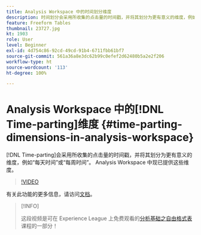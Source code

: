 ```yaml
---
title: Analysis Workspace 中的时间划分维度
description: 时间划分会采用所收集的点击量的时间戳，并将其划分为更有意义的维度，例如“每天时间”或“每周时间”。 Analysis Workspace 中现已提供这些维度。
feature: Freeform Tables
thumbnail: 23727.jpg
kt: 1903
role: User
level: Beginner
exl-id: 4d754c86-92cd-49cd-91b4-6711fbb61bf7
source-git-commit: 561a36a8e3dc62b99c0efef2d62480b5a2e2f206
workflow-type: ht
source-wordcount: '113'
ht-degree: 100%

---
```


# Analysis Workspace 中的[!DNL Time-parting]维度 {#time-parting-dimensions-in-analysis-workspace}

[!DNL Time-parting]会采用所收集的点击量的时间戳，并将其划分为更有意义的维度，例如“每天时间”或“每周时间”。 Analysis Workspace 中现已提供这些维度。

>[!VIDEO](https://video.tv.adobe.com/v/23727/?quality=12)

有关此功能的更多信息，请访问[文档](https://experienceleague.adobe.com/docs/analytics/analyze/analysis-workspace/components/dimensions/time-parting-dimensions.html?lang=zh-Hans)。

>[!INFO]
>
> 这段视频是可在 Experience League 上免费观看的[分析基础之自由格式表](https://experienceleague.adobe.com/?recommended=Analytics-U-1-2020.3)课程的一部分！
